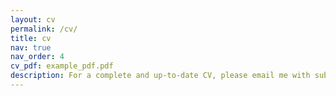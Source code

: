 ```yaml
---
layout: cv
permalink: /cv/
title: cv
nav: true
nav_order: 4
cv_pdf: example_pdf.pdf
description: For a complete and up-to-date CV, please email me with subject line "Robin CV Request"
---
```


